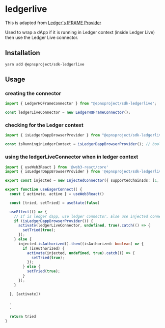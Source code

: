 # ledgerlive
This is adapted from [Ledger's IFRAME Provider](https://www.npmjs.com/package/@ledgerhq/iframe-provider)

Used to wrap a dApp if it is running in Ledger context (inside Ledger Live) then use the Ledger Live connector.

## Installation
```
yarn add @epnsproject/sdk-ledgerlive
```

## Usage

### creating the connector
```typescript
import { LedgerHQFrameConnector } from "@epnsproject/sdk-ledgerlive";

const ledgerLiveConnector = new LedgerHQFrameConnector();
```

### checking for the Ledger context
```typescript
import { isLedgerDappBrowserProvider } from "@epnsproject/sdk-ledgerlive";

const isRunninginLedgerContext = isLedgerDappBrowserProvider(); // boolean
```

### using the ledgerLiveConnector when in ledger context
```typescript
import { useWeb3React } from '@web3-react/core'
import { isLedgerDappBrowserProvider } from '@epnsproject/sdk-ledgerlive';

export const injected = new InjectedConnector({ supportedChainIds: [1, 42] })

export function useEagerConnect() {
  const { activate, active } = useWeb3React()

  const [tried, setTried] = useState(false)

  useEffect(() => {
    // If is ledger dapp, use ledger connector. Else use injected connector
    if (isLedgerDappBrowserProvider()) {
      activate(ledgerLiveConnector, undefined, true).catch(() => {
        setTried(true);
      });
    } else {
      injected.isAuthorized().then((isAuthorized: boolean) => {
        if (isAuthorized) {
          activate(injected, undefined, true).catch(() => {
            setTried(true);
          });
        } else {
          setTried(true);
        }
      });
    }

  }, [activate])
 
  .
  .

  return tried
}
```

